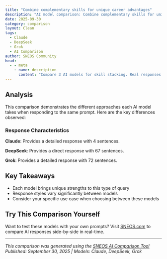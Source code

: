 ```yaml
---
title: "Combine complementary skills for unique career advantages"
description: "AI model comparison: Combine complementary skills for unique career advantages..."
date: 2025-09-30
category: comparison
layout: Clean
tags:
  - Claude
  - DeepSeek
  - Grok
  - AI Comparison
author: SNEOS Community
head:
  - - meta
    - name: description
      content: "Compare 3 AI models for skill stacking. Real responses from Claude, DeepSeek, Grok with detailed analysis."
---
```


<ChatComparison
  title="Combine complementary skills for unique career advantages"
  prompt="Combine complementary skills for unique career advantages"
  :responses='{
    "Claude": "# Strategic Skill Combinations for Career Differentiation\n\n## High-Impact Hybrid Profiles\n\n### **Tech \u002B Creative**\n- **Data Science \u002B Storytelling** \u2192 Data storytelling for business intelligence\n- **Programming \u002B Design** \u2192 Full-stack product development\n- **AI/ML \u002B Content Creation** \u2192 AI-powered marketing solutions\n- **Cybersecurity \u002B Communication** \u2192 Security awareness training and consulting\n\n### **Business \u002B Technical**\n- **Finance \u002B Data Analytics** \u2192 Fintech product management\n- **Sales \u002B Technical Writing** \u2192 Technical sales engineering\n- **Project Management \u002B Coding** \u2192 DevOps and technical leadership\n- **Marketing \u002B Automation** \u2192 Growth hacking and MarTech\n\n### **Human-Centered \u002B Digital**\n- **Psychology \u002B UX Design** \u2192 Behavioral design consulting\n- **Healthcare \u002B Technology** \u2192 Digital health product development\n- **Education \u002B Digital Media** \u2192 EdTech content creation\n- **HR \u002B Data Analysis** \u2192 People analytics and workforce optimization\n\n## Emerging Combination Opportunities\n\n### **Sustainability Focus**\n- **Engineering \u002B Environmental Science** \u2192 Clean tech innovation\n- **Business Strategy \u002B Climate Knowledge** \u2192 ESG consulting\n- **Supply Chain \u002B Sustainability** \u2192 Circular economy design\n\n### **Global/Cultural Bridge**\n- **Language Skills \u002B Technology** \u2192 Localization and international expansion\n- **Cultural Intelligence \u002B Business Development** \u2192 Global market entry\n- **Translation \u002B Industry Expertise** \u2192 Specialized consulting\n\n## Strategic Development Approach\n\n### **Assessment Phase**\n1. **Audit current skills** - Map your existing capabilities\n2. **Identify market gaps** - Research underserved intersections\n3. **Assess learning curve** - Choose realistic complementary skills\n\n### **Skill Building Strategy**\n- **70/20/10 Rule**: 70% current strength, 20% complementary skill, 10% emerging area\n- **Project-based learning** - Apply combinations in real scenarios\n- **Cross-functional collaboration** - Work with experts in target areas\n\n### **Market Positioning**\n- **Create a unique value proposition** - Articulate your hybrid advantage\n- **Build a portfolio** - Demonstrate combined capabilities\n- **Network strategically** - Connect across both skill communities\n\n## Quick-Win Combinations\n\n**For Immediate Impact:**\n- Communication \u002B Any technical skill\n- Basic coding \u002B Domain expertise\n- Data literacy \u002B Industry knowledge\n- Project management \u002B Specialized knowledge\n\nThe key is finding intersections where your unique combination solves problems that single-skill professionals cannot address alone.",
    "DeepSeek": "Of course. This is one of the most powerful and underutilized strategies for career advancement. Combining complementary skills allows you to solve complex problems, see connections others miss, and create a unique professional niche that is difficult to automate or outsource.\n\nHere\u2019s a comprehensive guide on how to think about, identify, and combine complementary skills for a unique career advantage.\n\n### The Core Concept: The \u0022T-Shaped\u0022 Professional\n\nThe ideal modern professional is \u0022T-shaped\u0022:\n*   **The Vertical Bar (Depth):** Deep expertise in one specific area (e.g., Software Engineering, Financial Analysis, Molecular Biology).\n*   **The Horizontal Bar (Breadth):** Broad understanding and capability in related, and often non-obvious, fields (e.g., Psychology, Design, Writing, Sales).\n\nThe magic happens at the **intersection of the vertical and horizontal bars.**\n\n---\n\n### Powerful Skill Combinations and Their Career Advantages\n\nHere are concrete examples of how combining skills creates unique value:\n\n#### 1. Technical \u002B Human Skills\nThis is the most sought-after combination in the modern economy.\n\n*   **Example: Software Engineering \u002B Psychology / Communication**\n    *   **Combination:** You don\u0027t just write code; you understand user behavior and can communicate complex technical concepts to non-technical stakeholders.\n    *   **Career Advantage:** Becomes a **Product Manager**, **UX Researcher**, or an exceptional **Engineering Lead**. You bridge the gap between the build team and the market, ensuring the product is both technically sound and user-centric.\n\n*   **Example: Data Science \u002B Storytelling / Business Acumen**\n    *   **Combination:** You don\u0027t just find patterns in data; you can craft a compelling narrative about what those patterns mean for the business and what actions to take.\n    *   **Career Advantage:** Becomes a **Strategic Data Analyst** or **AI Product Manager**. You move from a \u0022back-office\u0022 role to a strategic partner who influences key business decisions.\n\n#### 2. Creative \u002B Analytical Skills\nThis combination breaks the myth of \u0022left-brain\u0022 vs. \u0022right-brain\u0022 dominance.\n\n*   **Example: Graphic Design \u002B Data Analytics / Marketing**\n    *   **Combination:** You don\u0027t just make things look beautiful; you design based on performance data (click-through rates, conversion metrics) and marketing funnels.\n    *   **Career Advantage:** Becomes a **Growth Designer** or **Marketing Design Lead**. You are invaluable because your work is directly tied to business outcomes, not just aesthetics.\n\n*   **Example: Writing / Content Creation \u002B SEO \u0026 Analytics**\n    *   **Combination:** You are a talented writer who also understands how to optimize content for search engines and analyze its performance.\n    *   **Career Advantage:** Becomes a **Content Strategist** or a highly paid freelance writer. You can prove the ROI of your work, making you far more valuable than a writer who doesn\u0027t understand distribution.\n\n#### 3. Business \u002B Specialized Domain Skills\nThis makes you the translator between a specialized field and the commercial world.\n\n*   **Example: Biology / Chemistry \u002B MBA / Project Management**\n    *   **Combination:** You have deep scientific knowledge but also understand budgeting, market analysis, and product launch strategies.\n    *   **Career Advantage:** Becomes a **Project Manager in Pharma**, a **Business Development Manager in Biotech**, or a **VC Associate** focusing on life sciences. You can lead teams and make decisions that pure scientists or pure business grads cannot.\n\n*   **Example: Healthcare / Nursing \u002B Information Systems**\n    *   **Combination:** You have clinical experience and understand the workflows of a hospital, combined with the ability to manage and improve the technology systems used there.\n    *   **Career Advantage:** Becomes a **Clinical Informatics Specialist** or an **Electronic Health Record (EHR) Implementation Consultant**. You are the critical link that ensures technology actually serves clinicians and patients.\n\n---\n\n### How to Systematically Build Your Unique Skill Stack\n\n#### 1. Audit Your Existing Skills\n*   **List Your Core Skills:** What are you deeply expert in? (Your \u0022Vertical\u0022 bar).\n*   **List Your Secondary Skills:** What are you casually good at or interested in?\n*   **Categorize Them:** Use a framework like:\n    *   **Technical/Hard Skills:** Coding, data analysis, accounting, foreign language.\n    *   **Human/Soft Skills:** Communication, empathy, leadership, negotiation, creativity.\n    *   **Business Skills:** Strategy, marketing, sales, finance.\n\n#### 2. Identify the \u0022Adjacent Possible\u0022\nLook for skills that naturally complement your core expertise.\n*   **A Developer** could learn **Design Principles** or **Sales Engineering**.\n*   **A Salesperson** could learn **Basic Data Analysis** to better understand customer metrics or **Content Writing** to create their own lead magnets.\n*   **A Teacher** could learn **Instructional Design** and **Video Editing** to move into corporate e-learning.\n\n#### 3. Pursue Strategic Learning\n*   **Formal Education:** Certificates, online courses (Coursera, edX), workshops.\n*   **Informal Learning:** Side projects, volunteering for cross-functional teams at work, reading books outside your field.\n*   **The \u002210% Project\u0022:** Dedicate a small portion of your time at work to projects that require your new skill combinations.\n\n#### 4. Frame Your Value Proposition\nThis is crucial. You must be able to articulate your unique combination.\n*   **Instead of:** \u0022I\u0027m a marketer who also codes a little.\u0022\n*   **Say:** \u0022I\u0027m a marketing strategist who uses my technical skills to build custom analytics dashboards, allowing us to track campaign performance in real-time and optimize spend 30% more efficiently.\u0022\n\n---\n\n### The Ultimate Advantage: Becoming a \u0022Unicorn\u0022\n\nIn the startup world, a \u0022unicorn\u0022 is a rare, billion-dollar company. In the job market, a **career unicorn** is someone with a rare and valuable combination of skills.\n\nBy intentionally stacking complementary skills, you:\n*   **Reduce Job Competition:** You\u0027re no longer competing in a single, overcrowded pool.\n*   **Increase Your Value:** You can solve a wider range of more complex problems.\n*   **Future-Proof Your Career:** Automation tends to replace single-skill jobs. It\u0027s much harder to automate a unique *combination* of human, creative, and technical skills.\n*   **Find More Fulfillment:** Working at the intersection of different disciplines is often more engaging and intellectually stimulating.\n\n**Start today.** Pick one skill that complements your core expertise and dedicate time to developing it. That single step will set you on the path to a uniquely advantaged career.",
    "Grok": "Combining complementary skills can create unique career advantages by positioning you as a versatile and valuable professional with a rare blend of expertise. By merging abilities from different domains, you can solve problems more creatively, adapt to diverse roles, and stand out in competitive job markets. Here\u2019s how to identify, develop, and leverage complementary skill sets for career growth:\n\n---\n\n### 1. Understand Complementary Skills\nComplementary skills are abilities that enhance each other when combined, creating a synergy that amplifies your effectiveness. For example:\n- **Technical \u002B Creative Skills**: A software developer who also excels in UI/UX design can create user-friendly, visually appealing applications.\n- **Analytical \u002B Communication Skills**: A data analyst who can present complex insights in a compelling way is invaluable for decision-making teams.\n- **Leadership \u002B Emotional Intelligence**: A manager who can motivate teams while understanding individual needs fosters a productive and positive work culture.\n\nThe key is to pair skills that address different aspects of a problem or role, making you a more well-rounded contributor.\n\n---\n\n### 2. Identify Your Core Skills and Gaps\nStart by assessing your current skill set and identifying areas where you can add complementary expertise.\n- **Self-Assessment**: List your strengths (e.g., project management, coding, writing) and weaknesses (e.g., public speaking, data analysis).\n- **Market Research**: Look at job descriptions in your desired field to see which skills are in demand. For instance, if you\u2019re a marketer, learning data analytics could set you apart.\n- **Feedback**: Ask colleagues or mentors where they see opportunities for you to grow or pair your skills with something new.\n\n**Example**: A graphic designer (core skill: visual creativity) might notice that many roles now require social media strategy (complementary skill: digital marketing). Learning social media analytics and content planning could make them a one-stop solution for clients.\n\n---\n\n### 3. Strategically Build Complementary Skills\nOnce you\u0027ve identified potential pairings, invest time in developing them through accessible and practical methods.\n- **Online Courses**: Platforms like Coursera, Udemy, or LinkedIn Learning offer courses in diverse fields like coding, design, leadership, and analytics.\n- **Projects and Practice**: Apply new skills in real-world scenarios, such as volunteering, freelancing, or personal projects. For instance, a writer learning SEO can start a blog to practice keyword optimization.\n- **Cross-Functional Collaboration**: Work with colleagues from other departments to learn their skills. A salesperson might shadow the product team to understand technical details.\n- **Certifications**: Gain formal recognition in complementary areas, such as a project manager earning a certification in Agile or Scrum to enhance their leadership toolkit.\n\n**Tip**: Focus on skills that align with your interests and career goals to maintain motivation.\n\n---\n\n### 4. Examples of Powerful Skill Combinations\nHere are some examples of complementary skill pairings and how they create unique career advantages:\n- **Writing \u002B SEO (Search Engine Optimization)**: Content creators who understand how to optimize for search engines can drive traffic and engagement, making them highly desirable for digital marketing roles.\n- **Coding \u002B Business Acumen**: Developers who grasp business strategy can create solutions that align with company goals, positioning them for roles like product manager or tech entrepreneur.\n- **Design \u002B Psychology**: Designers who understand user behavior (e.g., through behavioral psychology) can create more intuitive and engaging interfaces, enhancing user experience.\n- **Finance \u002B Data Visualization**: Financial analysts who can present data through compelling visuals (using tools like Tableau or Power BI) can communicate insights more effectively to stakeholders.\n- **Teaching \u002B Technology**: Educators who are proficient in edtech tools can create engaging online learning experiences, opening opportunities in e-learning or corporate training.\n\n**Unique Advantage**: These combinations often fill niche gaps in the market, making you a go-to person for specific challenges.\n\n---\n\n### 5. Leverage Your Skill Combination for Career Growth\nOnce you\u2019ve developed complementary skills, showcase them to build a standout career profile.\n- **Update Your Resume and LinkedIn**: Highlight both skills with specific achievements (e.g., \u201CIncreased website traffic by 40% through SEO-optimized content creation\u201D for a writer with SEO skills).\n- **Create a Portfolio**: Demonstrate your combined skills through tangible work, like a website, report, or project showcase.\n- **Position Yourself as a Problem Solver**: In interviews or networking, emphasize how your unique skill set addresses specific industry pain points. For example, a project manager with data analysis skills can streamline processes with data-driven decisions.\n- **Pursue Hybrid Roles**: Look for positions that naturally blend your skills, such as a \u201Cdigital strategist\u201D role for someone with marketing and tech expertise.\n- **Freelance or Consult**: Offer your unique skill set as a service to clients who need cross-functional expertise, building a personal brand in the process.\n\n---\n\n### 6. Stay Adaptable and Evolve\nIndustries change rapidly, so continuously seek new complementary skills to stay relevant.\n- **Follow Trends**: If you\u2019re in tech, for instance, learning about AI or cloud computing could complement existing programming skills.\n- **Network**: Attend workshops, webinars, or conferences to discover emerging skills that pair well with your expertise.\n- **Experiment**: Don\u2019t be afraid to try new areas. A marketer experimenting with video editing might uncover a knack for visual storytelling, opening new career paths.\n\n---\n\n### Real-World Success Stories\n- **Tech Journalist**: A writer with a passion for technology learned basic coding and data analysis, allowing them to report on tech trends with deeper insight. This led to features in major publications and consulting gigs.\n- **Nonprofit Leader**: A fundraiser for a nonprofit learned grant writing and social media marketing, enabling them to secure funding and boost outreach. They later became the organization\u2019s communications director.\n- **Entrepreneur**: A chef with culinary expertise taught themselves e-commerce and digital branding, launching a successful online food business by combining recipe creation with effective online sales strategies.\n\n---\n\n### 7. Challenges and How to Overcome Them\n- **Time Constraints**: Balancing skill development with work can be tough. Solution: Dedicate small, consistent time blocks (e.g., 30 minutes daily) to learning.\n- **Overwhelm**: Trying to learn too much at once can backfire. Solution: Focus on one complementary skill at a time before moving to another.\n- **Imposter Syndrome**: You might feel unqualified combining skills from different fields. Solution: Remember that even basic proficiency in a secondary skill can add value\u2014perfection isn\u2019t required.\n\n---\n\n### Final Thought\nCombining complementary skills isn\u2019t just about being a \u201Cjack of all trades\u201D\u2014it\u2019s about curating a strategic mix that makes you indispensable. By identifying synergies between your abilities and market needs, you can carve out a unique career path, whether that\u2019s climbing the corporate ladder, launching a side hustle, or pivoting to a new industry. Start small, experiment, and let your diverse expertise become your competitive edge. What skills could you pair today to unlock new opportunities?"
  }'
  published-date="13:26"
/>

## Analysis

This comparison demonstrates the different approaches each AI model takes when responding to the same prompt. Here are the key differences observed:

### Response Characteristics

**Claude**: Provides a detailed response with 4 sentences. 

**DeepSeek**: Provides a direct response with 67 sentences. 

**Grok**: Provides a detailed response with 72 sentences. 

## Key Takeaways

- Each model brings unique strengths to this type of query
- Response styles vary significantly between models
- Consider your specific use case when choosing between these models

## Try This Comparison Yourself

Want to test these models with your own prompts? Visit [SNEOS.com](https://sneos.com) to compare AI responses side-by-side in real-time.

---

*This comparison was generated using the [SNEOS AI Comparison Tool](https://sneos.com)*
*Published: September 30, 2025 | Models: Claude, DeepSeek, Grok*
